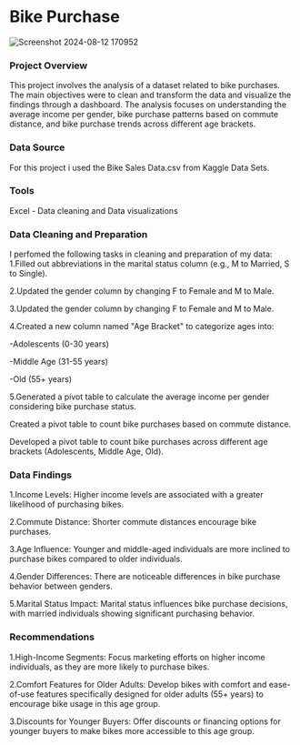 # Bike Purchase

![Screenshot 2024-08-12 170952](https://github.com/user-attachments/assets/1839dfac-5dbb-40e2-a751-9ed8f4a28b89)


### Project Overview

This project involves the analysis of a dataset related to bike purchases. The main objectives were to clean and transform the data and visualize the findings through a dashboard. The analysis focuses on understanding the average income per gender, bike purchase patterns based on commute distance, and bike purchase trends across different age brackets.

### Data Source

For this project i used the Bike Sales Data.csv from Kaggle Data Sets.

### Tools

Excel - Data cleaning and Data visualizations

### Data Cleaning and Preparation

I perfomed the following tasks in cleaning and preparation of my data:
1.Filled out abbreviations in the marital status column (e.g., M to Married, S to Single).

2.Updated the gender column by changing F to Female and M to Male.

3.Updated the gender column by changing F to Female and M to Male.

4.Created a new column named "Age Bracket" to categorize ages into:

-Adolescents (0-30 years)

-Middle Age (31-55 years)

-Old (55+ years)

5.Generated a pivot table to calculate the average income per gender considering bike purchase status.

Created a pivot table to count bike purchases based on commute distance.

Developed a pivot table to count bike purchases across different age brackets (Adolescents, Middle Age, Old).

### Data Findings

1.Income Levels: Higher income levels are associated with a greater likelihood of purchasing bikes.

2.Commute Distance: Shorter commute distances encourage bike purchases.

3.Age Influence: Younger and middle-aged individuals are more inclined to purchase bikes compared to older individuals.

4.Gender Differences: There are noticeable differences in bike purchase behavior between genders.

5.Marital Status Impact: Marital status influences bike purchase decisions, with married individuals showing significant purchasing behavior.

### Recommendations

1.High-Income Segments: Focus marketing efforts on higher income individuals, as they are more likely to purchase bikes.

2.Comfort Features for Older Adults: Develop bikes with comfort and ease-of-use features specifically designed for older adults (55+ years) to encourage bike usage in this age group.

3.Discounts for Younger Buyers: Offer discounts or financing options for younger buyers to make bikes more accessible to this age group.
